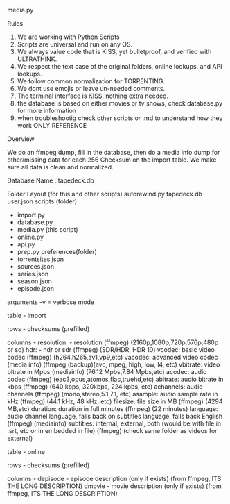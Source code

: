 media.py

Rules

1. We are working with Python Scripts
2. Scripts are universal and run on any OS.
3. We always value code that is KISS, yet bulletproof, and verified with ULTRATHINK.
4. We respect the text case of the original folders, online lookups, and API lookups.
5. We follow common normalization for TORRENTING.
6. We dont use emojis or leave un-needed comments.
7. The terminal interface is KISS, nothing extra needed.
8. the database is based on either movies or tv shows, check database.py for more information
9. when troubleshootig check other scripts or .md to understand how they work ONLY REFERENCE 


Overview

We do an ffmpeg dump, fill in the database, then do a media info dump for other/missing data for each 256 Checksum on the import table. We make sure all data is clean and normalized. 

Database Name : tapedeck.db

Folder Layout (for this and other scripts)
autorewind.py
tapedeck.db
user.json
scripts (folder)
- import.py
- database.py 
- media.py (this script)
- online.py
- api.py
- prep.py
preferences(folder)
- torrentsites.json
- sources.json
- series.json
- season.json
- episode.json


arguments
-v = verbose mode

table - import

rows  - checksums (prefilled)

columns -
resolution: - resolution (ffmpeg) (2160p,1080p,720p,576p,480p or sd)
hdr: - hdr or sdr (ffmpeg) (SDR/HDR, HDR 10) 
vcodec: basic video codec (ffmpeg) (h264,h265,av1,vp9,etc)
vacodec: advanced video codec (media info) (ffmpeg (backup)(avc, mpeg, high, low, l4,  etc) 
vbitrate: video bitrate in Mpbs (mediainfo) (76.12 Mpbs,7.84 Mpbs,etc)
acodec: audio codec (ffmpeg) (eac3,opus,atomos,flac,truehd,etc)
abitrate: audio bitrate in kbps (ffmpeg) (640 kbps, 320kbps, 224 kpbs, etc)
achannels: audio channels (ffmpeg) (mono,stereo,5.1,7.1, etc)
asample: audio sample rate in kHz (ffmpeg) (44.1 kHz, 48 kHz, etc)
filesize: file size in MB (ffmpeg) (4294 MB,etc)
duration: duration in full minutes (ffmpeg) (22 minutes)
language: audio channel language, falls back on subtitles language, falls back English (ffmpeg) (mediainfo)
subtitles: internal, external, both (would be with file in .srt, etc or in embedded in file) (ffmpeg) (check same folder as videos for external)



table - online

rows  - checksums (prefilled)

columns - 
depisode - episode description (only if exists) (from ffmpeg, ITS THE LONG DESCRIPTION)
dmovie - movie description (only if exists) (from ffmpeg, ITS THE LONG DESCRIPTION)

